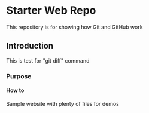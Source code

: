 # Starter Web Repo

This repository is for showing how Git and GitHub work

## Introduction

This is test for  "git diff" command

### Purpose

#### How to

Sample website with plenty of files for demos
